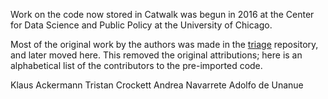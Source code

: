 Work on the code now stored in Catwalk was begun in 2016 at the Center for Data Science and Public Policy at the University of Chicago.

Most of the original work by the authors was made in the [triage](https://github.com/dssg/triage) repository, and later moved here. This removed the original attributions; here is an alphabetical list of the contributors to the pre-imported code.

Klaus Ackermann
Tristan Crockett
Andrea Navarrete
Adolfo de Unanue
